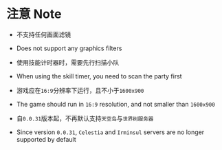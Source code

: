 # 注意 Note

- 不支持任何画面滤镜
- Does not support any graphics filters

- 使用技能计时器时，需要先行扫描小队
- When using the skill timer, you need to scan the party first

- 游戏应在`16:9`分辨率下运行，且不小于`1600x900`
- The game should run in `16:9` resolution, and not smaller than `1600x900`

- 自`0.0.31`版本起，不再默认支持`天空岛`与`世界树服务器`
- Since version `0.0.31`, `Celestia` and `Irminsul` servers are no longer supported by default
